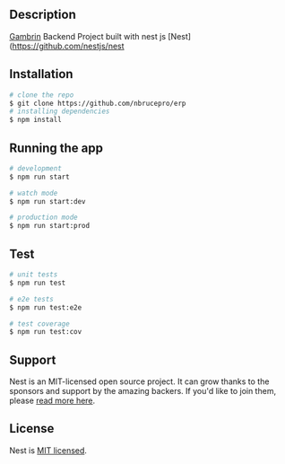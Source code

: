 ## Description

[Gambrin](https://erp-be.onrender.com/) Backend Project built with nest js [Nest](https://github.com/nestjs/nest

## Installation

```bash
# clone the repo
$ git clone https://github.com/nbrucepro/erp
# installing dependencies
$ npm install
```

## Running the app

```bash
# development
$ npm run start

# watch mode
$ npm run start:dev

# production mode
$ npm run start:prod
```

## Test

```bash
# unit tests
$ npm run test

# e2e tests
$ npm run test:e2e

# test coverage
$ npm run test:cov
```

## Support

Nest is an MIT-licensed open source project. It can grow thanks to the sponsors and support by the amazing backers. If you'd like to join them, please [read more here](https://docs.nestjs.com/support).

## License

Nest is [MIT licensed](LICENSE).
